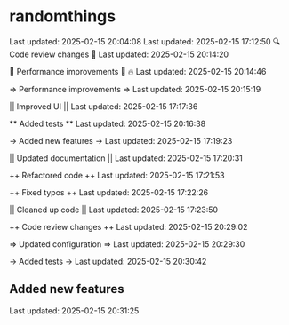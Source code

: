 # randomthings
Last updated: 2025-02-15 20:04:08
Last updated: 2025-02-15 17:12:50
🔍 Code review changes 🎨
Last updated: 2025-02-15 20:14:20

🚀 Performance improvements 🎨 🔥
Last updated: 2025-02-15 20:14:46

=> Performance improvements =>
Last updated: 2025-02-15 20:15:19

|| Improved UI ||
Last updated: 2025-02-15 17:17:36

** Added tests **
Last updated: 2025-02-15 20:16:38

-> Added new features ->
Last updated: 2025-02-15 17:19:23

|| Updated documentation ||
Last updated: 2025-02-15 17:20:31

++ Refactored code ++
Last updated: 2025-02-15 17:21:53

++ Fixed typos ++
Last updated: 2025-02-15 17:22:26

|| Cleaned up code ||
Last updated: 2025-02-15 17:23:50

++ Code review changes ++
Last updated: 2025-02-15 20:29:02

=> Updated configuration =>
Last updated: 2025-02-15 20:29:30

-> Added tests ->
Last updated: 2025-02-15 20:30:42

## Added new features ##
Last updated: 2025-02-15 20:31:25
